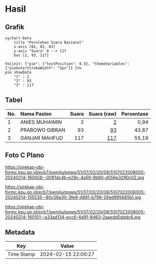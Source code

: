 # Hasil

## Grafik

```mermaid
xychart-beta
    title "Perolehan Suara Nasional"
    x-axis [01, 02, 03]
    y-axis "Suara" 0 --> 117
    bar [2, 93, 117]
```

```mermaid
%%{init: {"pie": {"textPosition": 0.5}, "themeVariables": {"pieOuterStrokeWidth": "5px"}} }%%
pie showData
    "1" : 2
    "2" : 93
    "3" : 117
```

## Tabel

| No. | Nama Paslon    | Suara | Suara (raw) | Persentase |
|:--- |:-------------- | -----:| -----------:| ----------:|
| 1   | ANIES MUHAIMIN | 2     | [2][p-1]    | 0,94       |
| 2   | PRABOWO GIBRAN | 93    | [93][p-2]   | 43,87      |
| 3   | GANJAR MAHFUD  | 117   | [117][p-3]  | 55,19      |


[p-1]: https://github.com/gigit-pemilu/pemilu-2024/blob/main/pilpres/hitung-suara/sub/51-bali/sub/07-karangasem/sub/02-sidemen/sub/2008-kertha-buana/sub/005-tps/sub/paslon-1.txt
[p-2]: https://github.com/gigit-pemilu/pemilu-2024/blob/main/pilpres/hitung-suara/sub/51-bali/sub/07-karangasem/sub/02-sidemen/sub/2008-kertha-buana/sub/005-tps/sub/paslon-2.txt
[p-3]: https://github.com/gigit-pemilu/pemilu-2024/blob/main/pilpres/hitung-suara/sub/51-bali/sub/07-karangasem/sub/02-sidemen/sub/2008-kertha-buana/sub/005-tps/sub/paslon-3.txt

## Foto C Plano

https://sirekap-obj-formc.kpu.go.id/ecb7/pemilu/ppwp/51/07/02/20/08/5107022008005-20240214-160058--0091dc4b-e29c-4a59-9b90-d556e3290c02.jpg

https://sirekap-obj-formc.kpu.go.id/ecb7/pemilu/ppwp/51/07/02/20/08/5107022008005-20240214-155535--80c58a30-3fe9-4881-b798-26ed995685b1.jpg

https://sirekap-obj-formc.kpu.go.id/ecb7/pemilu/ppwp/51/07/02/20/08/5107022008005-20240214-160101--a33ad134-ecc6-4d91-8463-2aaedd5dddc6.jpg


## Metadata

| Key        | Value               |
| ---------- | ------------------- |
| Time Stamp | 2024-02-15 22:00:27 |



